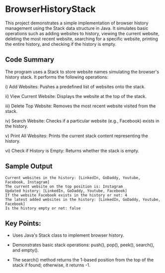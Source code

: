 # BrowserHistoryStack

This project demonstrates a simple implementation of browser history management using the Stack data structure in Java. It simulates basic operations such as adding websites to history, viewing the current website, deleting the most recent website, searching for a specific website, printing the entire history, and checking if the history is empty.

## Code Summary

The program uses a Stack<String> to store website names simulating the browser's history stack. It performs the following operations:

i) Add Websites: Pushes a predefined list of websites onto the stack.

ii) View Current Website: Displays the website at the top of the stack.

iii) Delete Top Website: Removes the most recent website visited from the stack.

iv) Search Website: Checks if a particular website (e.g., Facebook) exists in the history.

v) Print All Websites: Prints the current stack content representing the history.

vi) Check if History is Empty: Returns whether the stack is empty.


## Sample Output

```
Current websites in the history: [LinkedIn, GoDaddy, Youtube, Facebook, Instagram]
The current website on the top position is: Instagram
Updated history: [LinkedIn, GoDaddy, Youtube, Facebook]
If the website Facebook exists in the history or not: 4
The latest added websites in the history: [LinkedIn, GoDaddy, Youtube, Facebook]
Is the history empty or not: false
```

## Key Points:
- Uses Java's Stack class to implement browser history.

- Demonstrates basic stack operations: push(), pop(), peek(), search(), and empty().

- The search() method returns the 1-based position from the top of the stack if found; otherwise, it returns -1.
